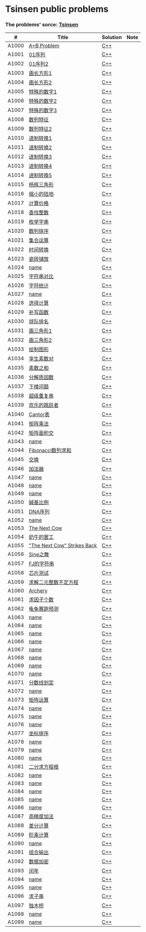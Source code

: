# Tsinsen public problems

### The problems' sorce: [Tsinsen](http://www.tsinsen.com/ProblemArchive.page)

| # | Title | Solution | Note |
|---| ----- | -------- | ---- |
|A1000|[A+B Problem](http://www.tsinsen.com/A1000) | [C++](./cpp/A1000/main.cpp)||
|A1001|[01序列](http://www.tsinsen.com/A1001) | [C++](./cpp/A1001/main.cpp)||
|A1002|[01序列2](http://www.tsinsen.com/A1002) | [C++](./cpp/A1002/main.cpp)||
|A1003|[画长方形1](http://www.tsinsen.com/A1003) | [C++](./cpp/A1003/main.cpp)||
|A1004|[画长方形2](http://www.tsinsen.com/A1004) | [C++](./cpp/A1004/main.cpp)||
|A1005|[特殊的数字1](http://www.tsinsen.com/A1005) | [C++](./cpp/A1005/main.cpp)||
|A1006|[特殊的数字2](http://www.tsinsen.com/A1006) | [C++](./cpp/A1006/main.cpp)||
|A1007|[特殊的数字3](http://www.tsinsen.com/A1007) | [C++](./cpp/A1007/main.cpp)||
|A1008|[数列特征](http://www.tsinsen.com/A1008) | [C++](./cpp/A1008/main.cpp)||
|A1009|[数列特征2](http://www.tsinsen.com/A1009) | [C++](./cpp/A1009/main.cpp)||
|A1010|[进制转换1](http://www.tsinsen.com/A1010) | [C++](./cpp/A1010/main.cpp)||
|A1011|[进制转换2](http://www.tsinsen.com/A1011) | [C++](./cpp/A1011/main.cpp)||
|A1012|[进制转换3](http://www.tsinsen.com/A1012) | [C++](./cpp/A1012/main.cpp)||
|A1013|[进制转换4](http://www.tsinsen.com/A1013) | [C++](./cpp/A1013/main.cpp)||
|A1014|[进制转换5](http://www.tsinsen.com/A1014) | [C++](./cpp/A1014/main.cpp)||
|A1015|[杨辉三角形](http://www.tsinsen.com/A1015) | [C++](./cpp/A1015/main.cpp)||
|A1016|[缩小的陆地](http://www.tsinsen.com/A1016) | [C++](./cpp/A1016/main.cpp)||
|A1017|[计算价格](http://www.tsinsen.com/A1017) | [C++](./cpp/A1017/main.cpp)||
|A1018|[查找整数](http://www.tsinsen.com/A1018) | [C++](./cpp/A1018/main.cpp)||
|A1019|[枚举字串](http://www.tsinsen.com/A1019) | [C++](./cpp/A1019/main.cpp)||
|A1020|[数列排序](http://www.tsinsen.com/A1020) | [C++](./cpp/A1020/main.cpp)||
|A1021|[集合运算](http://www.tsinsen.com/A1021) | [C++](./cpp/A1021/main.cpp)||
|A1022|[时间转换](http://www.tsinsen.com/A1022) | [C++](./cpp/A1022/main.cpp)||
|A1023|[瓷砖铺放](http://www.tsinsen.com/A1023) | [C++](./cpp/A1023/main.cpp)||
|A1024|[name](http://www.tsinsen.com/A1024) | [C++](./cpp/A1024/main.cpp)||
|A1025|[字符串对比](http://www.tsinsen.com/A1025) | [C++](./cpp/A1025/main.cpp)||
|A1026|[字符统计](http://www.tsinsen.com/A1026) | [C++](./cpp/A1026/main.cpp)||
|A1027|[name](http://www.tsinsen.com/A1027) | [C++](./cpp/A1027/main.cpp)||
|A1028|[选择计算](http://www.tsinsen.com/A1028) | [C++](./cpp/A1028/main.cpp)||
|A1029|[补写函数](http://www.tsinsen.com/A1029) | [C++](./cpp/A1029/main.cpp)||
|A1030|[球队排名](http://www.tsinsen.com/A1030) | [C++](./cpp/A1030/main.cpp)||
|A1031|[画三角形1](http://www.tsinsen.com/A1031) | [C++](./cpp/A1031/main.cpp)||
|A1032|[画三角形2](http://www.tsinsen.com/A1032) | [C++](./cpp/A1032/main.cpp)||
|A1033|[绘制图形](http://www.tsinsen.com/A1033) | [C++](./cpp/A1033/main.cpp)||
|A1034|[孪生素数对](http://www.tsinsen.com/A1034) | [C++](./cpp/A1034/main.cpp)||
|A1035|[素数之和](http://www.tsinsen.com/A1035) | [C++](./cpp/A1035/main.cpp)||
|A1036|[分解质因数](http://www.tsinsen.com/A1036) | [C++](./cpp/A1036/main.cpp)||
|A1037|[下楼问题](http://www.tsinsen.com/A1037) | [C++](./cpp/A1037/main.cpp)||
|A1038|[超级重复串](http://www.tsinsen.com/A1038) | [C++](./cpp/A1038/main.cpp)||
|A1039|[欢乐的跳跃者](http://www.tsinsen.com/A1039) | [C++](./cpp/A1039/main.cpp)||
|A1040|[Cantor表](http://www.tsinsen.com/A1040) | [C++](./cpp/A1040/main.cpp)||
|A1041|[矩阵乘法](http://www.tsinsen.com/A1041) | [C++](./cpp/A1041/main.cpp)||
|A1042|[矩阵面积交](http://www.tsinsen.com/A1042) | [C++](./cpp/A1042/main.cpp)||
|A1043|[name](http://www.tsinsen.com/A1043) | [C++](./cpp/A1043/main.cpp)||
|A1044|[Fibonacci数列求和](http://www.tsinsen.com/A1044) | [C++](./cpp/A1044/main.cpp)||
|A1045|[交换](http://www.tsinsen.com/A1045) | [C++](./cpp/A1045/main.cpp)||
|A1046|[加法器](http://www.tsinsen.com/A1046) | [C++](./cpp/A1046/main.cpp)||
|A1047|[name](http://www.tsinsen.com/A1047) | [C++](./cpp/A1047/main.cpp)||
|A1048|[name](http://www.tsinsen.com/A1048) | [C++](./cpp/A1048/main.cpp)||
|A1049|[name](http://www.tsinsen.com/A1049) | [C++](./cpp/A1049/main.cpp)||
|A1050|[碱基比例](http://www.tsinsen.com/A1050) | [C++](./cpp/A1050/main.cpp)||
|A1051|[DNA序列](http://www.tsinsen.com/A1051) | [C++](./cpp/A1051/main.cpp)||
|A1052|[name](http://www.tsinsen.com/A1052) | [C++](./cpp/A1052/main.cpp)||
|A1053|[The Next Cow](http://www.tsinsen.com/A1053) | [C++](./cpp/A1053/main.cpp)||
|A1054|[奶牛的罢工](http://www.tsinsen.com/A1054) | [C++](./cpp/A1054/main.cpp)||
|A1055|["The Next Cow" Strikes Back](http://www.tsinsen.com/A1055) | [C++](./cpp/A1055/main.cpp)||
|A1056|[Sine之舞](http://www.tsinsen.com/A1056) | [C++](./cpp/A1056/main.cpp)||
|A1057|[FJ的字符串](http://www.tsinsen.com/A1057) | [C++](./cpp/A1057/main.cpp)||
|A1058|[芯片测试](http://www.tsinsen.com/A1058) | [C++](./cpp/A1058/main.cpp)||
|A1059|[求解二元整数不定方程](http://www.tsinsen.com/A1059) | [C++](./cpp/A1059/main.cpp)||
|A1060|[Archery](http://www.tsinsen.com/A1060) | [C++](./cpp/A1060/main.cpp)||
|A1061|[求因子个数](http://www.tsinsen.com/A1061) | [C++](./cpp/A1061/main.cpp)||
|A1062|[龟兔赛跑预测](http://www.tsinsen.com/A1062) | [C++](./cpp/A1062/main.cpp)||
|A1063|[name](http://www.tsinsen.com/A1063) | [C++](./cpp/A1063/main.cpp)||
|A1064|[name](http://www.tsinsen.com/A1064) | [C++](./cpp/A1064/main.cpp)||
|A1065|[name](http://www.tsinsen.com/A1065) | [C++](./cpp/A1065/main.cpp)||
|A1066|[name](http://www.tsinsen.com/A1066) | [C++](./cpp/A1066/main.cpp)||
|A1067|[name](http://www.tsinsen.com/A1067) | [C++](./cpp/A1067/main.cpp)||
|A1068|[name](http://www.tsinsen.com/A1068) | [C++](./cpp/A1068/main.cpp)||
|A1069|[name](http://www.tsinsen.com/A1069) | [C++](./cpp/A1069/main.cpp)||
|A1070|[name](http://www.tsinsen.com/A1070) | [C++](./cpp/A1070/main.cpp)||
|A1071|[分数线划定](http://www.tsinsen.com/A1071) | [C++](./cpp/A1071/main.cpp)||
|A1072|[name](http://www.tsinsen.com/A1072) | [C++](./cpp/A1072/main.cpp)||
|A1073|[矩阵运算](http://www.tsinsen.com/A1073) | [C++](./cpp/A1073/main.cpp)||
|A1074|[name](http://www.tsinsen.com/A1074) | [C++](./cpp/A1074/main.cpp)||
|A1075|[name](http://www.tsinsen.com/A1075) | [C++](./cpp/A1075/main.cpp)||
|A1076|[name](http://www.tsinsen.com/A1076) | [C++](./cpp/A1076/main.cpp)||
|A1077|[坐标排序](http://www.tsinsen.com/A1077) | [C++](./cpp/A1077/main.cpp)||
|A1078|[name](http://www.tsinsen.com/A1078) | [C++](./cpp/A1078/main.cpp)||
|A1079|[name](http://www.tsinsen.com/A1079) | [C++](./cpp/A1079/main.cpp)||
|A1080|[name](http://www.tsinsen.com/A1080) | [C++](./cpp/A1080/main.cpp)||
|A1081|[二分求方程根](http://www.tsinsen.com/A1081) | [C++](./cpp/A1081/main.cpp)||
|A1082|[name](http://www.tsinsen.com/A1082) | [C++](./cpp/A1082/main.cpp)||
|A1083|[name](http://www.tsinsen.com/A1083) | [C++](./cpp/A1083/main.cpp)||
|A1084|[name](http://www.tsinsen.com/A1084) | [C++](./cpp/A1084/main.cpp)||
|A1085|[name](http://www.tsinsen.com/A1085) | [C++](./cpp/A1085/main.cpp)||
|A1086|[name](http://www.tsinsen.com/A1086) | [C++](./cpp/A1086/main.cpp)||
|A1087|[高精度加法](http://www.tsinsen.com/A1087) | [C++](./cpp/A1087/main.cpp)||
|A1088|[差分计算](http://www.tsinsen.com/A1088) | [C++](./cpp/A1088/main.cpp)||
|A1089|[阶乘计算](http://www.tsinsen.com/A1089) | [C++](./cpp/A1089/main.cpp)||
|A1090|[name](http://www.tsinsen.com/A1090) | [C++](./cpp/A1090/main.cpp)||
|A1091|[组合输出](http://www.tsinsen.com/A1091) | [C++](./cpp/A1091/main.cpp)||
|A1092|[数据加密](http://www.tsinsen.com/A1092) | [C++](./cpp/A1092/main.cpp)||
|A1093|[闰年](http://www.tsinsen.com/A1093) | [C++](./cpp/A1093/main.cpp)||
|A1094|[name](http://www.tsinsen.com/A1094) | [C++](./cpp/A1094/main.cpp)||
|A1095|[name](http://www.tsinsen.com/A1095) | [C++](./cpp/A1095/main.cpp)||
|A1096|[求子串](http://www.tsinsen.com/A1096) | [C++](./cpp/A1096/main.cpp)||
|A1097|[独木桥](http://www.tsinsen.com/A1097) | [C++](./cpp/A1097/main.cpp)||
|A1098|[name](http://www.tsinsen.com/A1098) | [C++](./cpp/A1098/main.cpp)||
|A1099|[name](http://www.tsinsen.com/A1099) | [C++](./cpp/A1099/main.cpp)||
